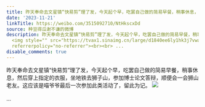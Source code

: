```yaml
---
title: 昨天奉命去文星镇“快易剪”理了发，今天起个早，吃罢自己做的简易早餐，稍事休息，然后穿上指定的衣服，坐地铁去狮子山，参加博士论文答辩，顺便会一会狮山老友...
date: '2023-11-21'
linkTitle: https://weibo.com/3515092710/NtHkscxDd
source: 种豆得瓜谢不谦的微博
description: 昨天奉命去文星镇“快易剪”理了发，今天起个早，吃罢自己做的简易早餐，稍事休息，然后穿上指定的衣服，坐地铁去狮子山，参加博士论文答辩，顺便会一会狮山老友。这应该是喵爷爷最后一次参加此类活动了，留此为记。
  <img style="" src="https://tvax1.sinaimg.cn/large/d1840ee6ly1hk3j7vwak1j22bc334kjn.jpg"
  referrerpolicy="no-referrer"><br><br> ...
disable_comments: true
---
```

昨天奉命去文星镇“快易剪”理了发，今天起个早，吃罢自己做的简易早餐，稍事休息，然后穿上指定的衣服，坐地铁去狮子山，参加博士论文答辩，顺便会一会狮山老友。这应该是喵爷爷最后一次参加此类活动了，留此为记。 <img style="" src="https://tvax1.sinaimg.cn/large/d1840ee6ly1hk3j7vwak1j22bc334kjn.jpg" referrerpolicy="no-referrer"><br><br> ...